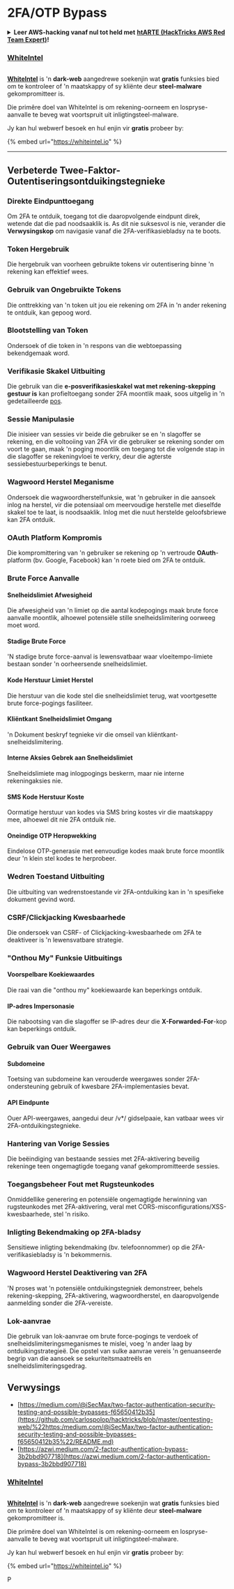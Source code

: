 # 2FA/OTP Bypass

<details>

<summary><strong>Leer AWS-hacking vanaf nul tot held met</strong> <a href="https://training.hacktricks.xyz/courses/arte"><strong>htARTE (HackTricks AWS Red Team Expert)</strong></a><strong>!</strong></summary>

Ander maniere om HackTricks te ondersteun:

* As jy wil sien dat jou **maatskappy geadverteer word in HackTricks** of **HackTricks aflaai in PDF-formaat** Kyk na die [**INSKRYWINGSPLANNE**](https://github.com/sponsors/carlospolop)!
* Kry die [**amptelike PEASS & HackTricks swag**](https://peass.creator-spring.com)
* Ontdek [**Die PEASS Familie**](https://opensea.io/collection/the-peass-family), ons versameling van eksklusiewe [**NFTs**](https://opensea.io/collection/the-peass-family)
* **Sluit aan by die** 💬 [**Discord-groep**](https://discord.gg/hRep4RUj7f) of die [**telegram-groep**](https://t.me/peass) of **volg** ons op **Twitter** 🐦 [**@carlospolopm**](https://twitter.com/hacktricks\_live)**.**
* **Deel jou haktruuks deur PRs in te dien by die** [**HackTricks**](https://github.com/carlospolop/hacktricks) en [**HackTricks Cloud**](https://github.com/carlospolop/hacktricks-cloud) github-opslag.

</details>

### [WhiteIntel](https://whiteintel.io)

<figure><img src="../.gitbook/assets/image (1227).png" alt=""><figcaption></figcaption></figure>

[**WhiteIntel**](https://whiteintel.io) is 'n **dark-web** aangedrewe soekenjin wat **gratis** funksies bied om te kontroleer of 'n maatskappy of sy kliënte deur **steel-malware** gekompromitteer is.

Die primêre doel van WhiteIntel is om rekening-oorneem en lospryse-aanvalle te beveg wat voortspruit uit inligtingsteel-malware.

Jy kan hul webwerf besoek en hul enjin vir **gratis** probeer by:

{% embed url="https://whiteintel.io" %}

***

## **Verbeterde Twee-Faktor-Outentiseringsontduikingstegnieke**

### **Direkte Eindpunttoegang**

Om 2FA te ontduik, toegang tot die daaropvolgende eindpunt direk, wetende dat die pad noodsaaklik is. As dit nie suksesvol is nie, verander die **Verwysingskop** om navigasie vanaf die 2FA-verifikasiebladsy na te boots.

### **Token Hergebruik**

Die hergebruik van voorheen gebruikte tokens vir outentisering binne 'n rekening kan effektief wees.

### **Gebruik van Ongebruikte Tokens**

Die onttrekking van 'n token uit jou eie rekening om 2FA in 'n ander rekening te ontduik, kan gepoog word.

### **Blootstelling van Token**

Ondersoek of die token in 'n respons van die webtoepassing bekendgemaak word.

### **Verifikasie Skakel Uitbuiting**

Die gebruik van die **e-posverifikasieskakel wat met rekening-skepping gestuur is** kan profieltoegang sonder 2FA moontlik maak, soos uitgelig in 'n gedetailleerde [pos](https://srahulceh.medium.com/behind-the-scenes-of-a-security-bug-the-perils-of-2fa-cookie-generation-496d9519771b).

### **Sessie Manipulasie**

Die inisieer van sessies vir beide die gebruiker se en 'n slagoffer se rekening, en die voltooiing van 2FA vir die gebruiker se rekening sonder om voort te gaan, maak 'n poging moontlik om toegang tot die volgende stap in die slagoffer se rekeningvloei te verkry, deur die agterste sessiebestuurbeperkings te benut.

### **Wagwoord Herstel Meganisme**

Ondersoek die wagwoordherstelfunksie, wat 'n gebruiker in die aansoek inlog na herstel, vir die potensiaal om meervoudige herstelle met dieselfde skakel toe te laat, is noodsaaklik. Inlog met die nuut herstelde geloofsbriewe kan 2FA ontduik.

### **OAuth Platform Kompromis**

Die kompromittering van 'n gebruiker se rekening op 'n vertroude **OAuth**-platform (bv. Google, Facebook) kan 'n roete bied om 2FA te ontduik.

### **Brute Force Aanvalle**

#### **Snelheidslimiet Afwesigheid**

Die afwesigheid van 'n limiet op die aantal kodepogings maak brute force aanvalle moontlik, alhoewel potensiële stille snelheidslimitering oorweeg moet word.

#### **Stadige Brute Force**

'N stadige brute force-aanval is lewensvatbaar waar vloeitempo-limiete bestaan sonder 'n oorheersende snelheidslimiet.

#### **Kode Herstuur Limiet Herstel**

Die herstuur van die kode stel die snelheidslimiet terug, wat voortgesette brute force-pogings fasiliteer.

#### **Kliëntkant Snelheidslimiet Omgang**

'n Dokument beskryf tegnieke vir die omseil van kliëntkant-snelheidslimitering.

#### **Interne Aksies Gebrek aan Snelheidslimiet**

Snelheidslimiete mag inlogpogings beskerm, maar nie interne rekeningaksies nie.

#### **SMS Kode Herstuur Koste**

Oormatige herstuur van kodes via SMS bring kostes vir die maatskappy mee, alhoewel dit nie 2FA ontduik nie.

#### **Oneindige OTP Heropwekking**

Eindelose OTP-generasie met eenvoudige kodes maak brute force moontlik deur 'n klein stel kodes te herprobeer.

### **Wedren Toestand Uitbuiting**

Die uitbuiting van wedrenstoestande vir 2FA-ontduiking kan in 'n spesifieke dokument gevind word.

### **CSRF/Clickjacking Kwesbaarhede**

Die ondersoek van CSRF- of Clickjacking-kwesbaarhede om 2FA te deaktiveer is 'n lewensvatbare strategie.

### **"Onthou My" Funksie Uitbuitings**

#### **Voorspelbare Koekiewaardes**

Die raai van die "onthou my" koekiewaarde kan beperkings ontduik.

#### **IP-adres Impersonasie**

Die nabootsing van die slagoffer se IP-adres deur die **X-Forwarded-For**-kop kan beperkings ontduik.

### **Gebruik van Ouer Weergawes**

#### **Subdomeine**

Toetsing van subdomeine kan verouderde weergawes sonder 2FA-ondersteuning gebruik of kwesbare 2FA-implementasies bevat.

#### **API Eindpunte**

Ouer API-weergawes, aangedui deur /v\*/ gidselpaaie, kan vatbaar wees vir 2FA-ontduikingstegnieke.

### **Hantering van Vorige Sessies**

Die beëindiging van bestaande sessies met 2FA-aktivering beveilig rekeninge teen ongemagtigde toegang vanaf gekompromitteerde sessies.

### **Toegangsbeheer Fout met Rugsteunkodes**

Onmiddellike generering en potensiële ongemagtigde herwinning van rugsteunkodes met 2FA-aktivering, veral met CORS-misconfigurations/XSS-kwesbaarhede, stel 'n risiko.

### **Inligting Bekendmaking op 2FA-bladsy**

Sensitiewe inligting bekendmaking (bv. telefoonnommer) op die 2FA-verifikasiebladsy is 'n bekommernis.

### **Wagwoord Herstel Deaktivering van 2FA**

'N proses wat 'n potensiële ontduikingstegniek demonstreer, behels rekening-skepping, 2FA-aktivering, wagwoordherstel, en daaropvolgende aanmelding sonder die 2FA-vereiste.

### **Lok-aanvrae**

Die gebruik van lok-aanvrae om brute force-pogings te verdoek of snelheidslimiteringsmeganismes te mislei, voeg 'n ander laag by ontduikingstrategieë. Die opstel van sulke aanvrae vereis 'n genuanseerde begrip van die aansoek se sekuriteitsmaatreëls en snelheidslimiteringsgedrag.

## Verwysings

* [https://medium.com/@iSecMax/two-factor-authentication-security-testing-and-possible-bypasses-f65650412b35](https://github.com/carlospolop/hacktricks/blob/master/pentesting-web/%22https:/medium.com/@iSecMax/two-factor-authentication-security-testing-and-possible-bypasses-f65650412b35%22/README.md)
* [https://azwi.medium.com/2-factor-authentication-bypass-3b2bbd907718](https://azwi.medium.com/2-factor-authentication-bypass-3b2bbd907718)

### [WhiteIntel](https://whiteintel.io)

<figure><img src="../.gitbook/assets/image (1227).png" alt=""><figcaption></figcaption></figure>

[**WhiteIntel**](https://whiteintel.io) is 'n **dark-web** aangedrewe soekenjin wat **gratis** funksies bied om te kontroleer of 'n maatskappy of sy kliënte deur **steel-malware** gekompromitteer is.

Die primêre doel van WhiteIntel is om rekening-oorneem en lospryse-aanvalle te beveg wat voortspruit uit inligtingsteel-malware.

Jy kan hul webwerf besoek en hul enjin vir **gratis** probeer by:

{% embed url="https://whiteintel.io" %}

P
